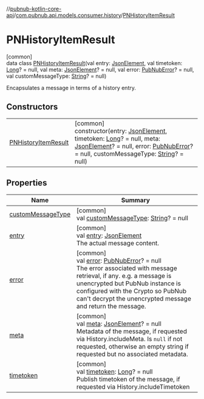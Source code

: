 //[pubnub-kotlin-core-api](../../../index.md)/[com.pubnub.api.models.consumer.history](../index.md)/[PNHistoryItemResult](index.md)

# PNHistoryItemResult

[common]\
data class [PNHistoryItemResult](index.md)(val entry: [JsonElement](../../com.pubnub.api/-json-element/index.md), val timetoken: [Long](https://kotlinlang.org/api/latest/jvm/stdlib/kotlin/-long/index.html)? = null, val meta: [JsonElement](../../com.pubnub.api/-json-element/index.md)? = null, val error: [PubNubError](../../com.pubnub.api/-pub-nub-error/index.md)? = null, val customMessageType: [String](https://kotlinlang.org/api/latest/jvm/stdlib/kotlin/-string/index.html)? = null)

Encapsulates a message in terms of a history entry.

## Constructors

| | |
|---|---|
| [PNHistoryItemResult](-p-n-history-item-result.md) | [common]<br>constructor(entry: [JsonElement](../../com.pubnub.api/-json-element/index.md), timetoken: [Long](https://kotlinlang.org/api/latest/jvm/stdlib/kotlin/-long/index.html)? = null, meta: [JsonElement](../../com.pubnub.api/-json-element/index.md)? = null, error: [PubNubError](../../com.pubnub.api/-pub-nub-error/index.md)? = null, customMessageType: [String](https://kotlinlang.org/api/latest/jvm/stdlib/kotlin/-string/index.html)? = null) |

## Properties

| Name | Summary |
|---|---|
| [customMessageType](custom-message-type.md) | [common]<br>val [customMessageType](custom-message-type.md): [String](https://kotlinlang.org/api/latest/jvm/stdlib/kotlin/-string/index.html)? = null |
| [entry](entry.md) | [common]<br>val [entry](entry.md): [JsonElement](../../com.pubnub.api/-json-element/index.md)<br>The actual message content. |
| [error](error.md) | [common]<br>val [error](error.md): [PubNubError](../../com.pubnub.api/-pub-nub-error/index.md)? = null<br>The error associated with message retrieval, if any. e.g. a message is unencrypted but PubNub instance is configured with the Crypto so PubNub can't decrypt the unencrypted message and return the message. |
| [meta](meta.md) | [common]<br>val [meta](meta.md): [JsonElement](../../com.pubnub.api/-json-element/index.md)? = null<br>Metadata of the message, if requested via History.includeMeta. Is `null` if not requested, otherwise an empty string if requested but no associated metadata. |
| [timetoken](timetoken.md) | [common]<br>val [timetoken](timetoken.md): [Long](https://kotlinlang.org/api/latest/jvm/stdlib/kotlin/-long/index.html)? = null<br>Publish timetoken of the message, if requested via History.includeTimetoken |
